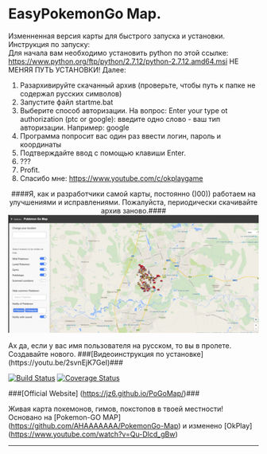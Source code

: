 

# EasyPokemonGo Map.

Изменненная версия карты для быстрого запуска и установки. Инструкция по запуску:  
Для начала вам необходимо установить python по этой ссылке: https://www.python.org/ftp/python/2.7.12/python-2.7.12.amd64.msi НЕ МЕНЯЯ ПУТЬ УСТАНОВКИ! Далее:  
1. Разархивируйте скачанный архив (проверьте, чтобы путь к папке не содержал русских символов)  
2. Запустите файл startme.bat  
3. Выберите способ авторизации. На вопрос: Enter your type ot authorization (ptc or google): введите одно слово - ваш тип авторизации. Например: google  
4. Программа попросит вас один раз ввести логин, пароль и координаты  
5. Подтверждайте ввод с помощью клавиши Enter.  
6. ???  
7. Profit.  
8. Спасибо мне: https://www.youtube.com/c/okplaygame
<p align="center">
####Я, как и разработчики самой карты, постоянно ()00)) работаем на улучшениями и исправлениями. Пожалуйста, периодически скачивайте архив заново.####
<img src="https://raw.githubusercontent.com/vellrya/EasyPokemonGo-Map/develop/static/cover.jpg">
</p>
Ах да, если у вас имя пользователя на русском, то вы в пролете. Создавайте нового.
###[Видеоинструкция по установке] (https://youtu.be/2svnEjK7GeI)###

[![Build Status](https://travis-ci.org/AHAAAAAAA/PokemonGo-Map.svg?branch=master)](https://travis-ci.org/AHAAAAAAA/PokemonGo-Map) [![Coverage Status](https://coveralls.io/repos/github/AHAAAAAAA/PokemonGo-Map/badge.svg?branch=master)](https://coveralls.io/github/AHAAAAAAA/PokemonGo-Map?branch=master)

###[Official Website] (https://jz6.github.io/PoGoMap/)###



Живая карта покемонов, гимов, покстопов в твоей местности! Основано на [Pokemon-GO MAP] (https://github.com/AHAAAAAAA/PokemonGo-Map) и изменено [OkPlay] (https://www.youtube.com/watch?v=Qu-Dlcd_gBw)


---
